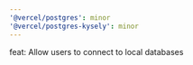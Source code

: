 ```yaml
---
'@vercel/postgres': minor
'@vercel/postgres-kysely': minor
---
```


feat: Allow users to connect to local databases
